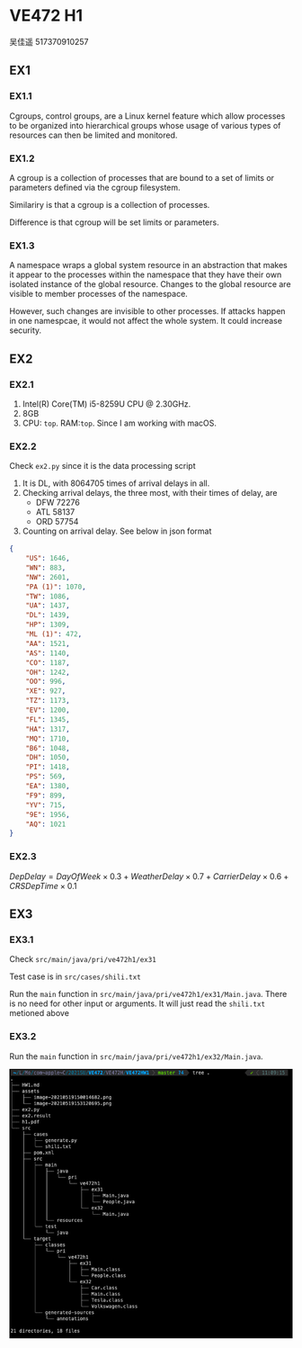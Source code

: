 # VE472 H1

吴佳遥 517370910257

## EX1

### EX1.1

Cgroups, control groups, are a Linux kernel feature which allow processes to be organized into hierarchical groups whose usage of various types of resources can then be limited and monitored.

### EX1.2

A cgroup is a collection of processes that are bound to a set of limits or parameters defined via the cgroup filesystem.

Similariry is that a cgroup is a collection of processes.

Difference is that cgroup will be set limits or parameters.

### EX1.3

A namespace wraps a global system resource in an abstraction that makes it appear to the processes within the namespace that they have their own isolated instance of the global resource.  Changes to the global resource are visible to member processes of the namespace. 

However, such changes are invisible to other processes. If attacks happen in one namespcae, it would not affect the whole system. It could increase security.

## EX2

### EX2.1

1. Intel(R) Core(TM) i5-8259U CPU @ 2.30GHz. 
2. 8GB
3. CPU: `top`. RAM:`top`. Since I am working with macOS.

### EX2.2

Check `ex2.py` since it is the data processing script

1. It is DL, with 8064705 times of arrival delays in all.
2. Checking arrival delays, the three most, with their times of delay, are
   - DFW 72276
   - ATL 58137
   - ORD 57754
3. Counting on arrival delay. See below in json format

~~~json
{
    "US": 1646,
    "WN": 883,
    "NW": 2601,
    "PA (1)": 1070,
    "TW": 1086,
    "UA": 1437,
    "DL": 1439,
    "HP": 1309,
    "ML (1)": 472,
    "AA": 1521,
    "AS": 1140,
    "CO": 1187,
    "OH": 1242,
    "OO": 996,
    "XE": 927,
    "TZ": 1173,
    "EV": 1200,
    "FL": 1345,
    "HA": 1317,
    "MQ": 1710,
    "B6": 1048,
    "DH": 1050,
    "PI": 1418,
    "PS": 569,
    "EA": 1380,
    "F9": 899,
    "YV": 715,
    "9E": 1956,
    "AQ": 1021
}
~~~

### EX2.3

$DepDelay = DayOfWeek\times0.3+WeatherDelay\times0.7+CarrierDelay\times0.6+CRSDepTime\times0.1$

## EX3

### EX3.1

Check `src/main/java/pri/ve472h1/ex31`

Test case is in `src/cases/shili.txt`

Run the `main` function in `src/main/java/pri/ve472h1/ex31/Main.java`. There is no need for other input or arguments. It will just read the `shili.txt` metioned above



### EX3.2

Run the `main` function in `src/main/java/pri/ve472h1/ex32/Main.java`.

![image-20210522110942554](assets/image-20210522110942554.png)